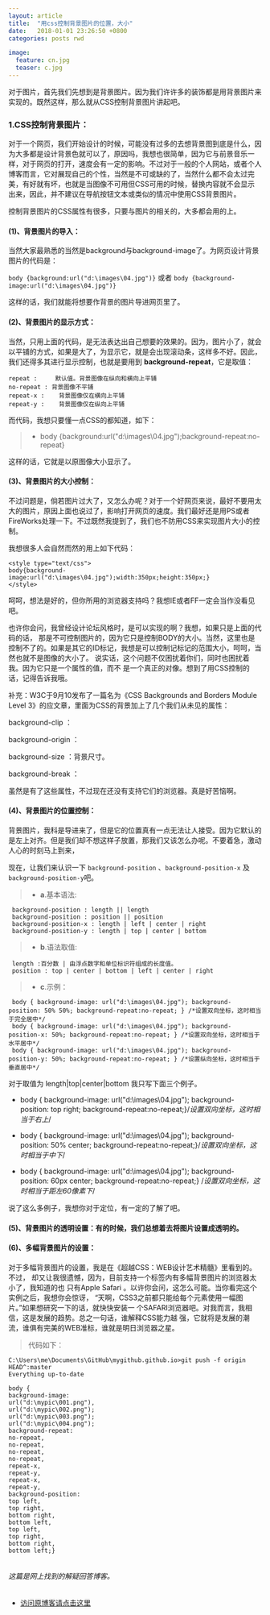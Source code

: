 ```yaml
---
layout: article
title:  "用css控制背景图片的位置，大小"
date:   2018-01-01 23:26:50 +0800
categories: posts rwd

image:
  feature: cn.jpg
  teaser: c.jpg  
---
```

对于图片，首先我们先想到是背景图片。因为我们许许多的装饰都是用背景图片来实现的。既然这样，那么就从CSS控制背景图片讲起吧。

### 1.CSS控制背景图片：
对于一个网页，我们开始设计的时候，可能没有过多的去想背景图到底是什么，因为大多都是设计背景色就可以了，原因吗，我想也很简单，因为它与前景音乐一样，对于网页的打开，速度会有一定的影响。不过对于一般的个人网站，或者个人博客而言，它对展现自己的个性，当然是不可或缺的了，当然什么都不会太过完美，有好就有坏，也就是当图像不可用但CSS可用的时候，替换内容就不会显示出来，因此，并不建议在导航按钮文本或类似的情况中使用CSS背景图片。

控制背景图片的CSS属性有很多，只要与图片的相关的，大多都会用的上。

#### (1)、背景图片的导入：
当然大家最熟悉的当然是background与background-image了。为网页设计背景图片的代码是：  

```body {background:url("d:\images\04.jpg")}``` 或者 ```body {background-image:url("d:\images\04.jpg")}```

这样的话，我们就能将想要作背景的图片导进网页里了。

#### (2)、背景图片的显示方式：
当然，只用上面的代码，是无法表达出自己想要的效果的。因为，图片小了，就会以平铺的方式，如果是大了，为显示它，就是会出现滚动条，这样多不好。因此，我们还得多其进行显示控制，也就是要用到 **background-repeat**，它是取值：

```
repeat :     默认值。背景图像在纵向和横向上平铺
no-repeat : 背景图像不平铺
repeat-x :    背景图像仅在横向上平铺
repeat-y :    背景图像仅在纵向上平铺
```
而代码，我想只要懂一点CSS的都知道，如下：

> - body {background:url("d:\images\04.jpg");background-repeat:no-repeat}

这样的话，它就是以原图像大小显示了。

#### (3)、背景图片的大小控制：
不过问题是，倘若图片过大了，又怎么办呢？对于一个好网页来说，最好不要用太大的图片，原因上面也说过了，影响打开网页的速度。我们最好还是用PS或者FireWorks处理一下。不过既然我提到了，我们也不防用CSS来实现图片大小的控制。

我想很多人会自然而然的用上如下代码：

```
<style type="text/css">
body{background-image:url("d:\images\04.jpg");width:350px;height:350px;}
</style>
```
呵呵，想法是好的，但你所用的浏览器支持吗？我想IE或者FF一定会当作没看见吧。

也许你会问，我曾经设计论坛风格时，是可以实现的啊？我想，如果只是上面的代码的话，
那是不可控制图片的，因为它只是控制BODY的大小。当然，这里也是控制不了的。如果是其它的ID标记，我想是可以控制记标记的范围大小，呵呵，当然也就不是图像的大小了。
说实话，这个问题不仅困扰着你们，同时也困扰着我。因为它只是一个属性的值，而不
是一个真正的对像。想到了用CSS控制的话，记得告诉我哦。

补充：W3C于9月10发布了一篇名为《CSS Backgrounds and Borders Module Level 3》的应文章，里面为CSS的背景加上了几个我们从未见的属性：

background-clip   ：

background-origin   ：

background-size   ：背景尺寸。

background-break   ：

虽然是有了这些属性，不过现在还没有支持它们的浏览器。真是好苦恼啊。

#### (4)、背景图片的位置控制：
背景图片，我科是导进来了，但是它的位置真有一点无法让人接受。因为它默认的是左上对齐。但是我们却不想这样子放置，那我们又该怎么办呢。不要着急，激动人心的时刻马上到来，

现在，让我们来认识一下 ```background-position``` 、```background-position-x``` 及```background-position-y```吧。

> -  **a**.基本语法:

     background-position : length || length
     background-position : position || position
     background-position-x : length | left | center | right
     background-position-y : length | top | center | bottom
	
> -  **b**.语法取值:
    
	 length :百分数 | 由浮点数字和单位标识符组成的长度值。
     position : top | center | bottom | left | center | right
	
> -  **c**.示例：
     
	 body { background-image: url("d:\images\04.jpg"); background-position: 50% 50%; background-repeat:no-repeat; } /*设置双向坐标，这时相当于完全居中*/
	 body { background-image: url("d:\images\04.jpg"); background-position-x: 50%; background-repeat:no-repeat; } /*设置双向坐标，这时相当于水平居中*/
	 body { background-image: url("d:\images\04.jpg"); background-position-y: 50%; background-repeat:no-repeat; } /*设置纵向坐标，这时相当于垂直居中*/
	 
对于取值为 length|top|center|bottom 我只写下面三个例子。

- body { background-image: url("d:\images\04.jpg"); background-position: top right; background-repeat:no-repeat;}/*设置双向坐标，这时相当于右上*/

- body { background-image: url("d:\images\04.jpg"); background-position: 50% center; background-repeat:no-repeat;}/*设置双向坐标，这时相当于中下*/

- body { background-image: url("d:\images\04.jpg"); background-position: 60px center; background-repeat:no-repeat;} /*设置双向坐标，这时相当于距左60像素下*/

说了这么多例子，我想你对于定位，有一定的了解了吧。

#### (5)、背景图片的透明设置：有的时候，我们总想着去将图片设置成透明的。


#### (6)、多幅背景图片的设置：
对于多幅背景图片的设置，我是在《超越CSS：WEB设计艺术精髓》里看到的。不过，
却又让我很遗憾，因为，目前支持一个标签内有多幅背景图片的浏览器太小了，我知道的也
只有Apple Safari 。以许你会问，这怎么可能。当你看完这个实例之后，我想你会惊讶，
“天啊，CSS3之前都只能给每个元素使用一幅图片。”如果想研究一下的话，就快快安装一
个SAFARI浏览器吧。对我而言，我相信，这是发展的趋势。总之一句话，谁解释CSS能力越
强，它就将是发展的潮流，谁俱有完美的WEB准标，谁就是明日浏览器之星。

> 代码如下：

<pre class="highlight"><code>C:\Users\me\Documents\GitHub\mygithub.github.io>git push -f origin HEAD^:master
Everything up-to-date

body {
background-image:
url("d:\mypic\001.png"),
url("d:\mypic\002.png");
url("d:\mypic\003.png");
url("d:\mypic\004.png");
background-repeat:
no-repeat,
no-repeat,
no-repeat,
no-repeat,
repeat-x,
repeat-y,
repeat-x,
repeat-y,
background-position:
top left,
top right,
bottom right,
bottom left,
top left,
top right,
bottom right,
bottom left;}

</code></pre>




###### 这篇是网上找到的解疑回答博客。
* [访问原博客请点击这里](http://blog.csdn.net/u013022210/article/details/27320781)